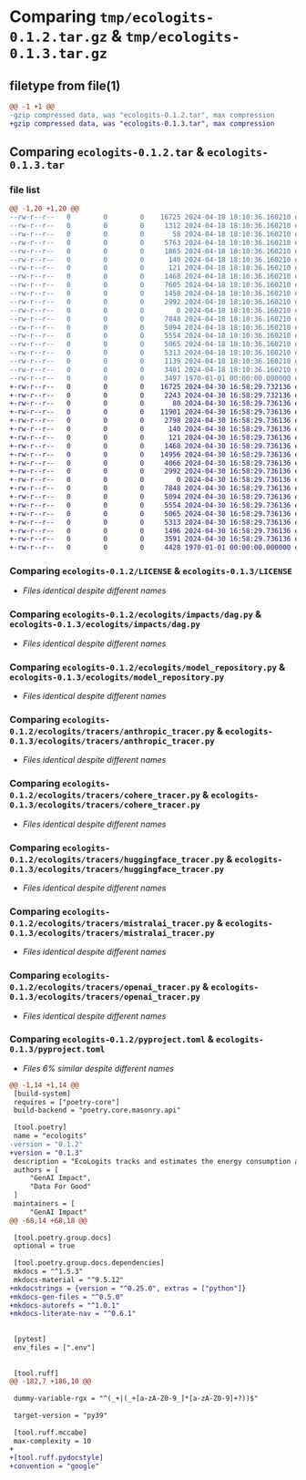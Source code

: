 # Comparing `tmp/ecologits-0.1.2.tar.gz` & `tmp/ecologits-0.1.3.tar.gz`

## filetype from file(1)

```diff
@@ -1 +1 @@
-gzip compressed data, was "ecologits-0.1.2.tar", max compression
+gzip compressed data, was "ecologits-0.1.3.tar", max compression
```

## Comparing `ecologits-0.1.2.tar` & `ecologits-0.1.3.tar`

### file list

```diff
@@ -1,20 +1,20 @@
--rw-r--r--   0        0        0    16725 2024-04-18 18:10:36.160210 ecologits-0.1.2/LICENSE
--rw-r--r--   0        0        0     1312 2024-04-18 18:10:36.160210 ecologits-0.1.2/README.md
--rw-r--r--   0        0        0       58 2024-04-18 18:10:36.160210 ecologits-0.1.2/ecologits/__init__.py
--rw-r--r--   0        0        0     5763 2024-04-18 18:10:36.160210 ecologits-0.1.2/ecologits/data/models.csv
--rw-r--r--   0        0        0     1865 2024-04-18 18:10:36.160210 ecologits-0.1.2/ecologits/ecologits.py
--rw-r--r--   0        0        0      140 2024-04-18 18:10:36.160210 ecologits-0.1.2/ecologits/exceptions.py
--rw-r--r--   0        0        0      121 2024-04-18 18:10:36.160210 ecologits-0.1.2/ecologits/impacts/__init__.py
--rw-r--r--   0        0        0     1468 2024-04-18 18:10:36.160210 ecologits-0.1.2/ecologits/impacts/dag.py
--rw-r--r--   0        0        0     7605 2024-04-18 18:10:36.160210 ecologits-0.1.2/ecologits/impacts/llm.py
--rw-r--r--   0        0        0     1458 2024-04-18 18:10:36.160210 ecologits-0.1.2/ecologits/impacts/models.py
--rw-r--r--   0        0        0     2992 2024-04-18 18:10:36.160210 ecologits-0.1.2/ecologits/model_repository.py
--rw-r--r--   0        0        0        0 2024-04-18 18:10:36.160210 ecologits-0.1.2/ecologits/tracers/__init__.py
--rw-r--r--   0        0        0     7848 2024-04-18 18:10:36.160210 ecologits-0.1.2/ecologits/tracers/anthropic_tracer.py
--rw-r--r--   0        0        0     5094 2024-04-18 18:10:36.160210 ecologits-0.1.2/ecologits/tracers/cohere_tracer.py
--rw-r--r--   0        0        0     5554 2024-04-18 18:10:36.160210 ecologits-0.1.2/ecologits/tracers/huggingface_tracer.py
--rw-r--r--   0        0        0     5065 2024-04-18 18:10:36.160210 ecologits-0.1.2/ecologits/tracers/mistralai_tracer.py
--rw-r--r--   0        0        0     5313 2024-04-18 18:10:36.160210 ecologits-0.1.2/ecologits/tracers/openai_tracer.py
--rw-r--r--   0        0        0     1139 2024-04-18 18:10:36.160210 ecologits-0.1.2/ecologits/tracers/utils.py
--rw-r--r--   0        0        0     3401 2024-04-18 18:10:36.160210 ecologits-0.1.2/pyproject.toml
--rw-r--r--   0        0        0     3497 1970-01-01 00:00:00.000000 ecologits-0.1.2/PKG-INFO
+-rw-r--r--   0        0        0    16725 2024-04-30 16:58:29.732136 ecologits-0.1.3/LICENSE
+-rw-r--r--   0        0        0     2243 2024-04-30 16:58:29.732136 ecologits-0.1.3/README.md
+-rw-r--r--   0        0        0       80 2024-04-30 16:58:29.736136 ecologits-0.1.3/ecologits/__init__.py
+-rw-r--r--   0        0        0    11901 2024-04-30 16:58:29.736136 ecologits-0.1.3/ecologits/data/models.csv
+-rw-r--r--   0        0        0     2798 2024-04-30 16:58:29.736136 ecologits-0.1.3/ecologits/ecologits.py
+-rw-r--r--   0        0        0      140 2024-04-30 16:58:29.736136 ecologits-0.1.3/ecologits/exceptions.py
+-rw-r--r--   0        0        0      121 2024-04-30 16:58:29.736136 ecologits-0.1.3/ecologits/impacts/__init__.py
+-rw-r--r--   0        0        0     1468 2024-04-30 16:58:29.736136 ecologits-0.1.3/ecologits/impacts/dag.py
+-rw-r--r--   0        0        0    14956 2024-04-30 16:58:29.736136 ecologits-0.1.3/ecologits/impacts/llm.py
+-rw-r--r--   0        0        0     4066 2024-04-30 16:58:29.736136 ecologits-0.1.3/ecologits/impacts/models.py
+-rw-r--r--   0        0        0     2992 2024-04-30 16:58:29.736136 ecologits-0.1.3/ecologits/model_repository.py
+-rw-r--r--   0        0        0        0 2024-04-30 16:58:29.736136 ecologits-0.1.3/ecologits/tracers/__init__.py
+-rw-r--r--   0        0        0     7848 2024-04-30 16:58:29.736136 ecologits-0.1.3/ecologits/tracers/anthropic_tracer.py
+-rw-r--r--   0        0        0     5094 2024-04-30 16:58:29.736136 ecologits-0.1.3/ecologits/tracers/cohere_tracer.py
+-rw-r--r--   0        0        0     5554 2024-04-30 16:58:29.736136 ecologits-0.1.3/ecologits/tracers/huggingface_tracer.py
+-rw-r--r--   0        0        0     5065 2024-04-30 16:58:29.736136 ecologits-0.1.3/ecologits/tracers/mistralai_tracer.py
+-rw-r--r--   0        0        0     5313 2024-04-30 16:58:29.736136 ecologits-0.1.3/ecologits/tracers/openai_tracer.py
+-rw-r--r--   0        0        0     1496 2024-04-30 16:58:29.736136 ecologits-0.1.3/ecologits/tracers/utils.py
+-rw-r--r--   0        0        0     3591 2024-04-30 16:58:29.736136 ecologits-0.1.3/pyproject.toml
+-rw-r--r--   0        0        0     4428 1970-01-01 00:00:00.000000 ecologits-0.1.3/PKG-INFO
```

### Comparing `ecologits-0.1.2/LICENSE` & `ecologits-0.1.3/LICENSE`

 * *Files identical despite different names*

### Comparing `ecologits-0.1.2/ecologits/impacts/dag.py` & `ecologits-0.1.3/ecologits/impacts/dag.py`

 * *Files identical despite different names*

### Comparing `ecologits-0.1.2/ecologits/model_repository.py` & `ecologits-0.1.3/ecologits/model_repository.py`

 * *Files identical despite different names*

### Comparing `ecologits-0.1.2/ecologits/tracers/anthropic_tracer.py` & `ecologits-0.1.3/ecologits/tracers/anthropic_tracer.py`

 * *Files identical despite different names*

### Comparing `ecologits-0.1.2/ecologits/tracers/cohere_tracer.py` & `ecologits-0.1.3/ecologits/tracers/cohere_tracer.py`

 * *Files identical despite different names*

### Comparing `ecologits-0.1.2/ecologits/tracers/huggingface_tracer.py` & `ecologits-0.1.3/ecologits/tracers/huggingface_tracer.py`

 * *Files identical despite different names*

### Comparing `ecologits-0.1.2/ecologits/tracers/mistralai_tracer.py` & `ecologits-0.1.3/ecologits/tracers/mistralai_tracer.py`

 * *Files identical despite different names*

### Comparing `ecologits-0.1.2/ecologits/tracers/openai_tracer.py` & `ecologits-0.1.3/ecologits/tracers/openai_tracer.py`

 * *Files identical despite different names*

### Comparing `ecologits-0.1.2/pyproject.toml` & `ecologits-0.1.3/pyproject.toml`

 * *Files 6% similar despite different names*

```diff
@@ -1,14 +1,14 @@
 [build-system]
 requires = ["poetry-core"]
 build-backend = "poetry.core.masonry.api"
 
 [tool.poetry]
 name = "ecologits"
-version = "0.1.2"
+version = "0.1.3"
 description = "EcoLogits tracks and estimates the energy consumption and environmental impacts of using generative AI models through APIs."
 authors = [
     "GenAI Impact",
     "Data For Good"
 ]
 maintainers = [
     "GenAI Impact"
@@ -68,14 +68,18 @@
 
 [tool.poetry.group.docs]
 optional = true
 
 [tool.poetry.group.docs.dependencies]
 mkdocs = "^1.5.3"
 mkdocs-material = "^9.5.12"
+mkdocstrings = {version = "^0.25.0", extras = ["python"]}
+mkdocs-gen-files = "^0.5.0"
+mkdocs-autorefs = "^1.0.1"
+mkdocs-literate-nav = "^0.6.1"
 
 
 [pytest]
 env_files = [".env"]
 
 
 [tool.ruff]
@@ -182,7 +186,10 @@
 
 dummy-variable-rgx = "^(_+|(_+[a-zA-Z0-9_]*[a-zA-Z0-9]+?))$"
 
 target-version = "py39"
 
 [tool.ruff.mccabe]
 max-complexity = 10
+
+[tool.ruff.pydocstyle]
+convention = "google"
```

